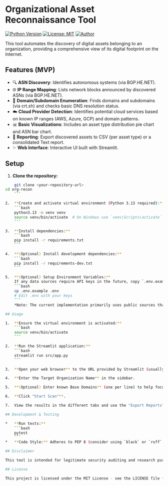 # Organizational Asset Reconnaissance Tool

[![Python Version](https://img.shields.io/badge/python-3.13-blue.svg)](https://www.python.org/)
[![License: MIT](https://img.shields.io/badge/License-MIT-yellow.svg)](https://opensource.org/licenses/MIT)
[![Author](https://img.shields.io/badge/Author-jnjambrino-brightgreen.svg)](https://github.com/jnjambrino)

This tool automates the discovery of digital assets belonging to an organization, providing a comprehensive view of its digital footprint on the Internet.

## Features (MVP)

*   🔍 **ASN Discovery**: Identifies autonomous systems (via BGP.HE.NET).
*   🌐 **IP Range Mapping**: Lists network blocks announced by discovered ASNs (via BGP.HE.NET).
*   🔗 **Domain/Subdomain Enumeration**: Finds domains and subdomains (via crt.sh) and checks basic DNS resolution status.
*   ☁️ **Cloud Provider Detection**: Identifies potential cloud services based on known IP ranges (AWS, Azure, GCP) and domain patterns.
*   📊 **Basic Visualizations**: Includes an asset type distribution pie chart and ASN bar chart.
*   📄 **Reporting**: Export discovered assets to CSV (per asset type) or a consolidated Text report.
*   ✨ **Web Interface**: Interactive UI built with Streamlit.

## Setup

1.  **Clone the repository:**
```bash
    git clone <your-repository-url>
cd org-recon
    ```

2.  **Create and activate virtual environment (Python 3.13 required):**
    ```bash
    python3.13 -m venv venv
    source venv/bin/activate  # On Windows use `venv\Scripts\activate`
    ```

3.  **Install dependencies:**
    ```bash
    pip install -r requirements.txt
    ```

4.  **(Optional) Install development dependencies:**
    ```bash
    pip install -r requirements-dev.txt 
    ```

5.  **(Optional) Setup Environment Variables:**
    If any data sources require API keys in the future, copy `.env.example` to `.env` and add your keys:
    ```bash
    cp .env.example .env 
    # Edit .env with your keys
    ```
    *Note: The current implementation primarily uses public sources that may not require keys, but this is good practice.* 

## Usage

1.  **Ensure the virtual environment is activated:**
    ```bash
    source venv/bin/activate 
    ```

2.  **Run the Streamlit application:**
    ```bash
    streamlit run src/app.py
    ```

3.  **Open your web browser** to the URL provided by Streamlit (usually `http://localhost:8501`).

4.  **Enter the Target Organization Name** in the sidebar.

5.  **(Optional) Enter known Base Domains** (one per line) to help focus the search.

6.  **Click "Start Scan"**.

7.  View the results in the different tabs and use the "Export Reports" tab to download data.

## Development & Testing

*   **Run tests:**
    ```bash
    pytest
    ```
*   **Code Style:** Adheres to PEP 8 (consider using `black` or `ruff` formatters).

## Disclaimer

This tool is intended for legitimate security auditing and research purposes only, with proper authorization. Unauthorized scanning of networks is illegal and unethical. The developers assume no liability and are not responsible for any misuse or damage caused by this tool.

## License

This project is licensed under the MIT License - see the LICENSE file for details.